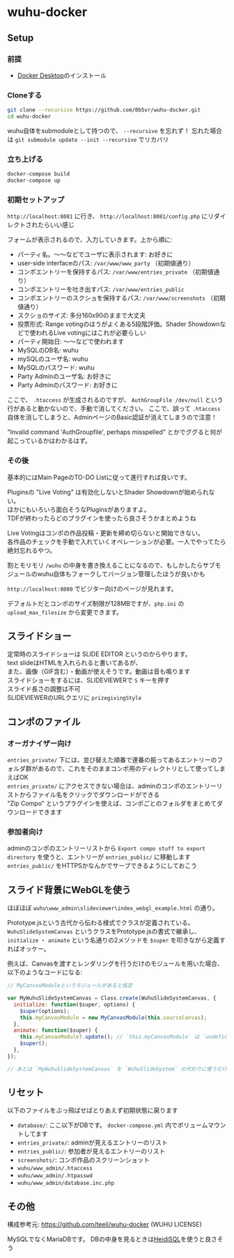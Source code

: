 # wuhu-docker

## Setup

### 前提

- [Docker Desktop](https://docs.docker.com/get-docker/)のインストール

### Cloneする

```sh
git clone --recursive https://github.com/0b5vr/wuhu-docker.git
cd wuhu-docker
```

wuhu自体をsubmoduleとして持つので、 `--recursive` を忘れず！
忘れた場合は `git submodule update --init --recursive` でリカバリ

### 立ち上げる

```sh
docker-compose build
docker-compose up
```

### 初期セットアップ

`http://localhost:8081` に行き、 `http://localhost:8081/config.php` にリダイレクトされたらいい感じ

フォームが表示されるので、入力していきます。上から順に:

- パーティ名。～～などでユーザに表示されます: お好きに
- user-side interfaceのパス: `/var/www/www_party` （初期値通り）
- コンポエントリーを保持するパス: `/var/www/entries_private` （初期値通り）
- コンポエントリーを吐き出すパス: `/var/www/entries_public`
- コンポエントリーのスクショを保持するパス: `/var/www/screenshots` （初期値通り）
- スクショのサイズ: 多分160x90のままで大丈夫
- 投票形式: Range votingのほうがよくある5段階評価。Shader Showdownなどで使われるLive votingにはこれが必要らしい
- パーティ開始日: ～～などで使われます
- MySQLのDB名: wuhu
- mySQLのユーザ名: wuhu
- MySQLのパスワード: wuhu
- Party Adminのユーザ名: お好きに
- Party Adminのパスワード: お好きに

ここで、 `.htaccess` が生成されるのですが、
`AuthGroupFile /dev/null` という行があると動かないので、手動で消してください。
ここで、誤って `.htaccess` 自体を消してしまうと、AdminページのBasic認証が消えてしまうので注意！

"Invalid command 'AuthGroupfile', perhaps misspelled" とかでググると何が起こっているかはわかるはず。

### その後

基本的にはMain PageのTO-DO Listに従って進行すれば良いです。

Pluginsの "Live Voting" は有効化しないとShader Showdownが始められない。  
ほかにもいろいろ面白そうなPluginsがありますよ。  
TDFが終わったらどのプラグインを使ったら良さそうかまとめようね

Live Votingはコンポの作品投稿・更新を締め切らないと開始できない。  
各作品のチェックを手動で入れていくオペレーションが必要。一人でやってたら絶対忘れるやつ。

割とモリモリ `/wuhu` の中身を書き換えることになるので、もしかしたらサブモジュールのwuhu自体もフォークしてバージョン管理したほうが良いかも

`http://localhost:8080` でビジター向けのページが見れます。

デフォルトだとコンポのサイズ制限が128MBですが、`php.ini` の `upload_max_filesize` から変更できます。

## スライドショー

定常時のスライドショーは SLIDE EDITOR というのからやります。  
text slideはHTMLを入れられると書いてあるが、  
また、画像（GIF含む）・動画が使えそうです。動画は音も鳴ります  
スライドショーをするには、SLIDEVIEWERで `S` キーを押す  
スライド長さの調整は不可  
SLIDEVIEWERのURLクエリに `prizegivingStyle`

## コンポのファイル

### オーガナイザー向け

`entries_private/` 下には、並び替えた順番で連番の振ってあるエントリーのフォルダ群があるので、これをそのままコンポ用のディレクトリとして使ってしまえばOK  
`entries_private/` にアクセスできない場合は、adminのコンポのエントリーリストからファイル名をクリックでダウンロードができる  
"Zip Compo" というプラグインを使えば、コンポごとのフォルダをまとめてダウンロードできます

### 参加者向け

adminのコンポのエントリーリストから `Export compo stuff to export directory` を使うと、エントリーが `entries_public/` に移動します  
`entries_public/` をHTTPSかなんかでサーブできるようにしておこう

## スライド背景にWebGLを使う

ほぼほぼ `wuhu\www_admin\slideviewer\index_webgl_example.html` の通り。

Prototype.jsという古代から伝わる様式でクラスが定義されている。
`WuhuSlideSystemCanvas` というクラスをPrototype.jsの書式で継承し、
`initialize` ・ `animate` という名通りの2メソッドを `$super` を叩きながら定義すればオッケー。

例えば、Canvasを渡すとレンダリングを行うだけのモジュールを用いた場合、以下のようなコードになる:

```js
// MyCanvasModuleというモジュールがあると仮定

var MyWuhuSlideSystemCanvas = Class.create(WuhuSlideSystemCanvas, {
  initialize: function($super, options) {
    $super(options);
    this.myCanvasModule = new MyCanvasModule(this.sourceCanvas);
  },
  animate: function($super) {
    this.myCanvasModule?.update(); // `this.myCanvasModule` は `undefined` になりうる
    $super();
  },
});

// あとは `MyWuhuSlideSystemCanvas` を `WuhuSlideSystem` の代わりに使うだけ
```

## リセット

以下のファイルをぶっ飛ばせばとりあえず初期状態に戻ります

- `database/`: ここ以下がDBです。 `docker-compose.yml` 内でボリュームマウントしてます
- `entries_private/`: adminが見えるエントリーのリスト
- `entries_public/`: 参加者が見えるエントリーのリスト
- `screenshots/`: コンポ作品のスクリーンショット
- `wuhu/www_admin/.htaccess`
- `wuhu/www_admin/.htpasswd`
- `wuhu/www_admin/database.inc.php`

## その他

構成参考元: https://github.com/teeli/wuhu-docker (WUHU LICENSE)

MySQLでなくMariaDBです。
DBの中身を見るときは[HeidiSQL](https://www.heidisql.com/download.php)を使うと良さそう

